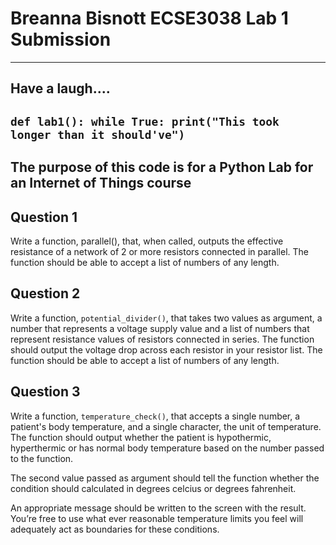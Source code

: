 # Breanna Bisnott ECSE3038 Lab 1 Submission
-----------------------------------------------------------------
## Have a laugh....
`def lab1():
    while True:
        print("This took longer than it should've")`
-----------------------------------------------------------------
The purpose of this code is for a Python Lab for an Internet of Things course
-----------------------------------------------------------------
## Question 1
Write a function, parallel(), that, when called, outputs the effective resistance of a network of 2 or more resistors connected in parallel. The function should be able to accept a list of numbers of any length.

## Question 2
Write a function, `potential_divider()`, that takes two values as argument, a number that represents a voltage supply value and a list of numbers that represent resistance values of resistors connected in series. The function should output the voltage drop across each resistor in your resistor list. The function should be able to accept a list of numbers of any length.

## Question 3
Write a function, `temperature_check()`, that accepts a single number, a patient's body temperature, and a single character, the unit of temperature. The function should output whether the patient is hypothermic, hyperthermic or has normal body temperature based on the number passed to the function. 
    
The second value passed as argument should tell the function whether the condition should calculated in degrees celcius or degrees fahrenheit.
    
An appropriate message should be written to the screen with the result. You’re free to use what ever reasonable temperature limits you feel will adequately act as boundaries for these conditions.

